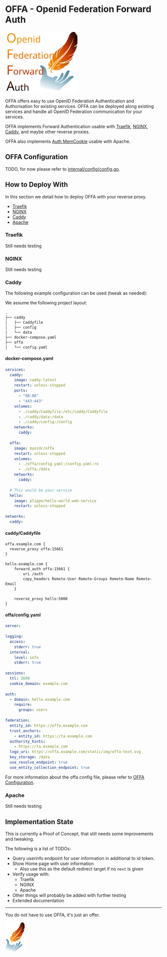 # OFFA - Openid Federation Forward Auth

<img alt="logo" height="200" src="logos/offa-text.svg"/>

OFFA offers easy to use OpenID Federation Authentication and Authorisation for existing services.
OFFA can be deployed along existing services and handle all OpenID Federation communication for your services.

OFFA implements Forward Authentication usable with
[Traefik](https://doc.traefik.io/traefik/middlewares/http/forwardauth/),
[NGINX](https://docs.nginx.com/nginx/admin-guide/security-controls/configuring-subrequest-authentication/),
[Caddy](https://caddyserver.com/docs/caddyfile/directives/forward_auth),
and maybe other reverse proxies.

OFFA also implements [Auth MemCookie](https://zenprojects.github.io/Apache-Authmemcookie-Module/) usable with Apache.


## OFFA Configuration
TODO, for now please refer to [internal/config/config.go](internal/config/config.go).


## How to Deploy With
In this section we detail how to deploy OFFA with your reverse proxy.

- [Traefik](#traefik)
- [NGINX](#nginx)
- [Caddy](#caddy)
- [Apache](#apache)

### Traefik

Still needs testing

### NGINX

Still needs testing

### Caddy

The following example configuration can be used (tweak as needed):

We assume the following project layout:
```ascii
.
├── caddy
│   ├── Caddyfile
│   ├── config
│   └── data
├── docker-compose.yaml
├── offa
│   └── config.yaml
```


#### docker-compose.yaml
```yaml
services:
  caddy:
    image: caddy:latest
    restart: unless-stopped
    ports:
      - "80:80"
      - "443:443"
    volumes:
      - ./caddy/Caddyfile:/etc/caddy/Caddyfile
      - ./caddy/data:/data
      - ./caddy/config:/config
    networks:
      caddy:

  offa:
    image: myoidc/offa
    restart: unless-stopped
    volumes:
      - ./offa/config.yaml:/config.yaml:ro
      - ./offa:/data
    networks:
      caddy:

  # This would be your service
  hello:
    image: plippe/hello-world-web-service
    restart: unless-stopped

networks:
  caddy:
```

#### caddy/Caddyfile

```
offa.example.com {
  reverse_proxy offa:15661
}

hello.example.com {
    forward_auth offa:15661 {
		uri /auth
		copy_headers Remote-User Remote-Groups Remote-Name Remote-Email
	}

    reverse_proxy hello:5000
}
```

#### offa/config.yaml

```yaml
server:

logging:
  access:
    stderr: true
  internal:
    level: info
    stderr: true

sessions:
  ttl: 3600
  cookie_domain: example.com

auth:
  - domain: hello.example.com
    require:
      groups: users

federation:
  entity_id: https://offa.example.com
  trust_anchors:
    - entity_id: https://ta.example.com
  authority_hints:
    - https://ta.example.com
  logo_uri: https://offa.example.com/static/img/offa-text.svg
  key_storage: /data
  use_resolve_endpoint: true
  use_entity_collection_endpoint: true
```

For more information about the offa config file, please refer to [OFFA Configuration](#offa-configuration).


### Apache

Still needs testing

## Implementation State

This is currently a Proof of Concept, that still needs some improvements and tweaking.

The following is a list of TODOs:

- Query userinfo endpoint for user information in additional to id token.
- Show Home page with user information
    - Also use this as the default redirect target if no `next` is given
- Verify usage with:
    - Traefik
    - NGINX
    - Apache
- Other things will probably be added with further testing
- Extended documentation

---
You do not have to use OFFA, it's just an offer.

<img alt="logo" height="100" src="logos/offa.svg"/>
